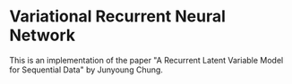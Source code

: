 # Variational Recurrent Neural Network
This is an implementation of the paper "A Recurrent Latent Variable Model for Sequential Data" by Junyoung Chung.
